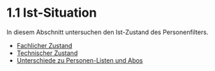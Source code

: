 # 1.1 Ist-Situation
In diesem Abschnitt untersuchen den Ist-Zustand des Personenfilters.

- [Fachlicher Zustand](fachlich/people_list_filter.md)
- [Technischer Zustand](technisch.md)
- [Unterschiede zu Personen-Listen und Abos](unterschiede.md)